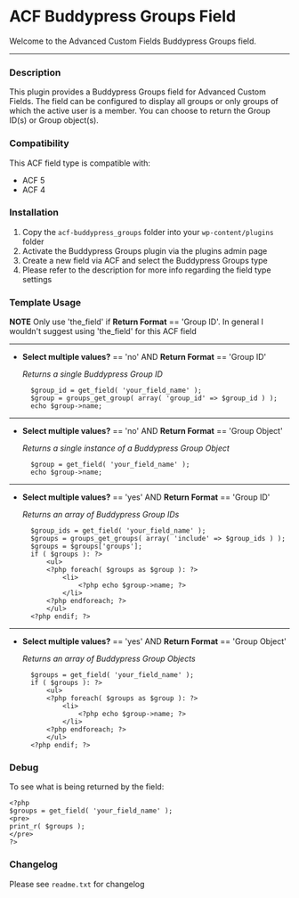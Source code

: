 # ACF Buddypress Groups Field

Welcome to the Advanced Custom Fields Buddypress Groups field.

-----------------------

### Description

This plugin provides a Buddypress Groups field for Advanced Custom Fields. The field can be configured to display all groups or only groups of which the active user is a member. You can choose to return the Group ID(s) or Group object(s).

### Compatibility

This ACF field type is compatible with:
* ACF 5
* ACF 4

### Installation

1. Copy the `acf-buddypress_groups` folder into your `wp-content/plugins` folder
2. Activate the Buddypress Groups plugin via the plugins admin page
3. Create a new field via ACF and select the Buddypress Groups type
4. Please refer to the description for more info regarding the field type settings

### Template Usage

**NOTE** Only use 'the_field' if **Return Format** == 'Group ID'. In general I wouldn't suggest using 'the_field' for this ACF field

---


+ **Select multiple values?** == 'no' AND **Return Format** == 'Group ID'

    *Returns a single Buddypress Group ID*

        $group_id = get_field( 'your_field_name' );
        $group = groups_get_group( array( 'group_id' => $group_id ) );
        echo $group->name;

---

+ **Select multiple values?** == 'no' AND **Return Format** == 'Group Object'

    *Returns a single instance of a Buddypress Group Object*

        $group = get_field( 'your_field_name' );
        echo $group->name;

---

+ **Select multiple values?** == 'yes' AND **Return Format** == 'Group ID'

    *Returns an array of Buddypress Group IDs*

        $group_ids = get_field( 'your_field_name' );
        $groups = groups_get_groups( array( 'include' => $group_ids ) );
        $groups = $groups['groups'];
        if ( $groups ): ?>
            <ul>
            <?php foreach( $groups as $group ): ?>
                <li>
                    <?php echo $group->name; ?>
                </li>
            <?php endforeach; ?>
            </ul>
        <?php endif; ?>

---

+ **Select multiple values?** == 'yes' AND **Return Format** == 'Group Object'

    *Returns an array of Buddypress Group Objects*

        $groups = get_field( 'your_field_name' );
        if ( $groups ): ?>
            <ul>
            <?php foreach( $groups as $group ): ?>
                <li>
                    <?php echo $group->name; ?>
                </li>
            <?php endforeach; ?>
            </ul>
        <?php endif; ?>


### Debug

To see what is being returned by the field:

    <?php
    $groups = get_field( 'your_field_name' );
    <pre>
    print_r( $groups );
    </pre>
    ?>

### Changelog
Please see `readme.txt` for changelog
